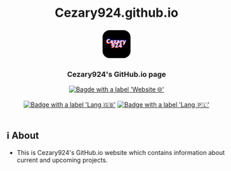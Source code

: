 <div align="center">
   <h1>Cezary924.github.io</h1>
   <h3><img src="8.png" width="64" height="64" alt="Logo" style="border-radius:25%"></h3>
   <h3>Cezary924's GitHub.io page</h3>
   <a href="https://cezary924.github.io/" target="__blank"><img alt="Bagde with a label 'Website 🌐'" src="https://img.shields.io/badge/Website-🌐-2B3137?style=for-the-badge"></a><br/><br/>
   <a href="https://github.com/Cezary924/Cezary924.github.io/blob/master/README.md" target="__blank"><img alt="Badge with a label 'Lang 🇬🇧'" src="https://img.shields.io/badge/Lang-🇬🇧-012169?style=for-the-badge"></a>
   <a href="https://github.com/Cezary924/Cezary924.github.io/blob/master/README.pl-pl.md" target="__blank"><img alt="Badge with a label 'Lang 🇵🇱'" src="https://img.shields.io/badge/Lang-🇵🇱-dc143c?style=for-the-badge"></a>
</div><br/>

## ℹ️ About</h3>
- This is Cezary924's GitHub.io website which contains information about current and upcoming projects.
